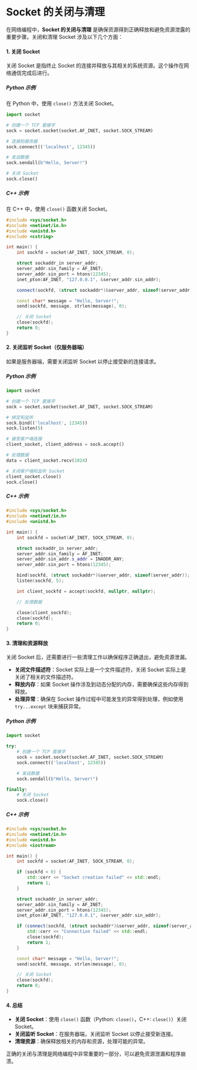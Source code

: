 # Socket 的关闭与清理

在网络编程中，**Socket 的关闭与清理** 是确保资源得到正确释放和避免资源泄露的重要步骤。关闭和清理 Socket 涉及以下几个方面：

#### 1. **关闭 Socket**

关闭 Socket 是指终止 Socket 的连接并释放与其相关的系统资源。这个操作在网络通信完成后进行。

##### **Python 示例**

在 Python 中，使用 `close()` 方法关闭 Socket。

```python
import socket

# 创建一个 TCP 套接字
sock = socket.socket(socket.AF_INET, socket.SOCK_STREAM)

# 连接到服务器
sock.connect(('localhost', 12345))

# 发送数据
sock.sendall(b"Hello, Server!")

# 关闭 Socket
sock.close()
```

##### **C++ 示例**

在 C++ 中，使用 `close()` 函数关闭 Socket。

```cpp
#include <sys/socket.h>
#include <netinet/in.h>
#include <unistd.h>
#include <cstring>

int main() {
    int sockfd = socket(AF_INET, SOCK_STREAM, 0);

    struct sockaddr_in server_addr;
    server_addr.sin_family = AF_INET;
    server_addr.sin_port = htons(12345);
    inet_pton(AF_INET, "127.0.0.1", &server_addr.sin_addr);

    connect(sockfd, (struct sockaddr*)&server_addr, sizeof(server_addr));

    const char* message = "Hello, Server!";
    send(sockfd, message, strlen(message), 0);

    // 关闭 Socket
    close(sockfd);
    return 0;
}
```

#### 2. **关闭监听 Socket（仅服务器端）**

如果是服务器端，需要关闭监听 Socket 以停止接受新的连接请求。

##### **Python 示例**

```python
import socket

# 创建一个 TCP 套接字
sock = socket.socket(socket.AF_INET, socket.SOCK_STREAM)

# 绑定和监听
sock.bind(('localhost', 12345))
sock.listen(5)

# 接受客户端连接
client_socket, client_address = sock.accept()

# 处理数据
data = client_socket.recv(1024)

# 关闭客户端和监听 Socket
client_socket.close()
sock.close()
```

##### **C++ 示例**

```cpp
#include <sys/socket.h>
#include <netinet/in.h>
#include <unistd.h>

int main() {
    int sockfd = socket(AF_INET, SOCK_STREAM, 0);

    struct sockaddr_in server_addr;
    server_addr.sin_family = AF_INET;
    server_addr.sin_addr.s_addr = INADDR_ANY;
    server_addr.sin_port = htons(12345);

    bind(sockfd, (struct sockaddr*)&server_addr, sizeof(server_addr));
    listen(sockfd, 5);

    int client_sockfd = accept(sockfd, nullptr, nullptr);

    // 处理数据

    close(client_sockfd);
    close(sockfd);
    return 0;
}
```

#### 3. **清理和资源释放**

关闭 Socket 后，还需要进行一些清理工作以确保程序正确退出，避免资源泄漏。

- **关闭文件描述符**：Socket 实际上是一个文件描述符，关闭 Socket 实际上是关闭了相关的文件描述符。
- **释放内存**：如果 Socket 操作涉及到动态分配的内存，需要确保这些内存得到释放。
- **处理异常**：确保在 Socket 操作过程中可能发生的异常得到处理，例如使用 `try...except` 块来捕获异常。

##### **Python 示例**

```python
import socket

try:
    # 创建一个 TCP 套接字
    sock = socket.socket(socket.AF_INET, socket.SOCK_STREAM)
    sock.connect(('localhost', 12345))

    # 发送数据
    sock.sendall(b"Hello, Server!")

finally:
    # 关闭 Socket
    sock.close()
```

##### **C++ 示例**

```cpp
#include <sys/socket.h>
#include <netinet/in.h>
#include <unistd.h>
#include <iostream>

int main() {
    int sockfd = socket(AF_INET, SOCK_STREAM, 0);

    if (sockfd < 0) {
        std::cerr << "Socket creation failed" << std::endl;
        return 1;
    }

    struct sockaddr_in server_addr;
    server_addr.sin_family = AF_INET;
    server_addr.sin_port = htons(12345);
    inet_pton(AF_INET, "127.0.0.1", &server_addr.sin_addr);

    if (connect(sockfd, (struct sockaddr*)&server_addr, sizeof(server_addr)) < 0) {
        std::cerr << "Connection failed" << std::endl;
        close(sockfd);
        return 1;
    }

    const char* message = "Hello, Server!";
    send(sockfd, message, strlen(message), 0);

    // 关闭 Socket
    close(sockfd);
    return 0;
}
```

#### 4. **总结**

- **关闭 Socket**：使用 `close()` 函数（Python: `close()`，C++: `close()`）关闭 Socket。
- **关闭监听 Socket**：在服务器端，关闭监听 Socket 以停止接受新连接。
- **清理资源**：确保释放相关的内存和资源，处理可能的异常。

正确的关闭与清理是网络编程中非常重要的一部分，可以避免资源泄漏和程序崩溃。